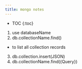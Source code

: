 ```yaml
---
title: mongo notes
---
```


* TOC
{:toc}

1. use databaseName
2. db.collectionName.find() 
  * to list all collection records
3. db.collection.insert(JSON)
4. db.collectionName.find({Query}) 
